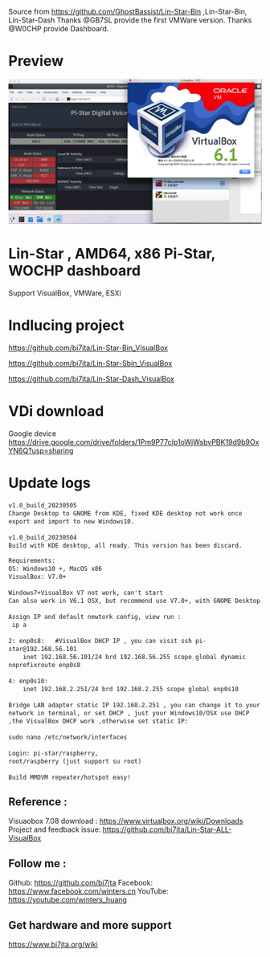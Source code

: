 Source from https://github.com/GhostBassist/Lin-Star-Bin ,Lin-Star-Bin, Lin-Star-Dash
  Thanks @GB7SL provide the first VMWare version.
  Thanks @W0CHP provide Dashboard.

# Preview

![image](https://github.com/bi7jta/Lin-Star-ALL-VisualBox/blob/main/screenshots/Pi-Star-Debian11-in-Visualbox6.png)

# Lin-Star , AMD64, x86 Pi-Star, WOCHP dashboard
Support VisualBox, VMWare, ESXi

# Indlucing project
https://github.com/bi7jta/Lin-Star-Bin_VisualBox

https://github.com/bi7jta/Lin-Star-Sbin_VisualBox

https://github.com/bi7jta/Lin-Star-Dash_VisualBox

# VDi download
Google device https://drive.google.com/drive/folders/1Pm9P77cIp1oWjWsbvPBK19d9b9OxYN6Q?usp=sharing

# Update logs
````
v1.0_build_20230505
Change Desktop to GNOME from KDE, fixed KDE desktop not work once export and import to new Windows10.

v1.0_build_20230504
Build with KDE desktop, all ready. This version has been discard.
````

````
Requirements:
OS: Windows10 +, MacOS x86
VisualBox: V7.0+  

Windows7+VisualBox V7 not work, can't start 
Can also work in V6.1 OSX, but recommend use V7.0+, with GNOME Desktop 

Assign IP and default newtork config, view run :
 ip a

2: enp0s8:   #VisualBox DHCP IP , you can visit ssh pi-star@192.168.56.101  
    inet 192.168.56.101/24 brd 192.168.56.255 scope global dynamic noprefixroute enp0s8

4: enp0s10:   
    inet 192.168.2.251/24 brd 192.168.2.255 scope global enp0s10 

Bridge LAN adapter static IP 192.168.2.251 , you can change it to your network in terminal, or set DHCP , just your Windows10/OSX use DHCP ,the VisualBox DHCP work ,otherwise set static IP:

sudo nano /etc/network/interfaces

Login: pi-star/raspberry,
root/raspberry (just support su root)

Build MMDVM repeater/hotspot easy!
````

## Reference :
Visuaobox 7.08 download : https://www.virtualbox.org/wiki/Downloads
Project and feedback issue: https://github.com/bi7jta/Lin-Star-ALL-VisualBox
## Follow me :
Github:  https://github.com/bi7jta
Facebook: https://www.facebook.com/winters.cn
YouTube: https://youtube.com/winters_huang

## Get hardware and more support
https://www.bi7jta.org/wiki



